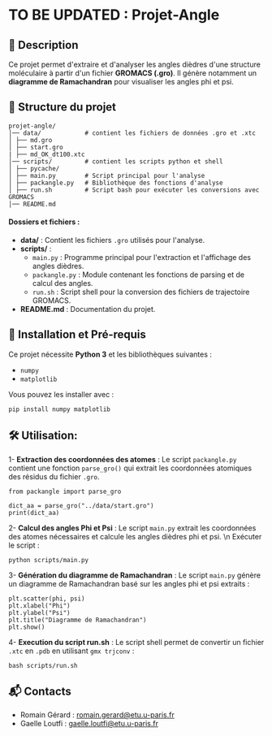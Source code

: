 # TO BE UPDATED : Projet-Angle

## 📌 Description
Ce projet permet d'extraire et d'analyser les angles dièdres d'une structure moléculaire à partir d'un fichier **GROMACS (.gro)**. Il génère notamment un **diagramme de Ramachandran** pour visualiser les angles phi et psi.

## 📂 Structure du projet
``` 
projet-angle/
│── data/            # contient les fichiers de données .gro et .xtc
│ ├── md.gro
│ ├── start.gro
| ├── md_OK_dt100.xtc
│── scripts/         # contient les scripts python et shell
│ ├── pycache/
│ ├── main.py        # Script principal pour l'analyse
│ ├── packangle.py   # Bibliothèque des fonctions d'analyse
│ ├── run.sh         # Script bash pour exécuter les conversions avec GROMACS
│── README.md
```

####  Dossiers et fichiers :
- **data/** : Contient les fichiers `.gro` utilisés pour l'analyse.
- **scripts/** :
  - `main.py` : Programme principal pour l'extraction et l'affichage des angles dièdres.
  - `packangle.py` : Module contenant les fonctions de parsing et de calcul des angles.
  - `run.sh` : Script shell pour la conversion des fichiers de trajectoire GROMACS.
- **README.md** : Documentation du projet.

## 🚀 Installation et Pré-requis
Ce projet nécessite **Python 3** et les bibliothèques suivantes :
- `numpy`
- `matplotlib`

Vous pouvez les installer avec :
```bash
pip install numpy matplotlib
```
## 🛠️ Utilisation:
1- **Extraction des coordonnées des atomes** : Le script `packangle.py` contient une fonction `parse_gro()` qui extrait les coordonnées atomiques des résidus du fichier `.gro`.
```
from packangle import parse_gro

dict_aa = parse_gro("../data/start.gro")
print(dict_aa)
```
2- **Calcul des angles Phi et Psi** : Le script `main.py` extrait les coordonnées des atomes nécessaires et calcule les angles dièdres phi et psi. \n
Exécuter le script :
```
python scripts/main.py
```
3- **Génération du diagramme de Ramachandran** : 
Le script `main.py` génère un diagramme de Ramachandran basé sur les angles phi et psi extraits :
```
plt.scatter(phi, psi)
plt.xlabel("Phi")
plt.ylabel("Psi")
plt.title("Diagramme de Ramachandran")
plt.show()
```
4- **Execution du script run.sh** : 
Le script shell permet de convertir un fichier `.xtc` en `.pdb` en utilisant `gmx trjconv` :
```
bash scripts/run.sh
```
## 📬 Contacts
- Romain Gérard : romain.gerard@etu.u-paris.fr
- Gaelle Loutfi : gaelle.loutfi@etu.u-paris.fr
